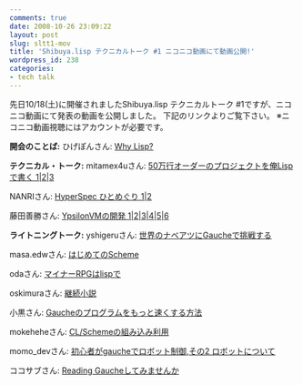 ```yaml
---
comments: true
date: 2008-10-26 23:09:22
layout: post
slug: sltt1-mov
title: 'Shibuya.lisp テクニカルトーク #1 ニコニコ動画にて動画公開!'
wordpress_id: 238
categories:
- tech talk
---
```


先日10/18(土)に開催されましたShibuya.lisp テクニカルトーク #1ですが、ニコニコ動画にて発表の動画を公開しました。
下記のリンクよりご覧下さい。
※ニコニコ動画視聴にはアカウントが必要です。

**開会のことば:**
ひげぽんさん: [Why Lisp?](http://www.nicovideo.jp/watch/sm5003587)

**テクニカル・トーク:**
mitamex4uさん: [50万行オーダーのプロジェクトを俺Lispで書く 1|](http://www.nicovideo.jp/watch/sm5048241)[2|](http://www.nicovideo.jp/watch/sm5048481)[3 ](http://www.nicovideo.jp/watch/sm5048662)

NANRIさん: [HyperSpec ひとめぐり 1|](http://www.nicovideo.jp/watch/sm5049067)[2](http://www.nicovideo.jp/watch/sm5049285)

藤田善勝さん: [YpsilonVMの開発 1|](http://www.nicovideo.jp/watch/sm5049451)[2|](http://www.nicovideo.jp/watch/sm5049800)[3|](http://www.nicovideo.jp/watch/sm5049743)[4|](http://www.nicovideo.jp/watch/sm5049891)[5|](http://www.nicovideo.jp/watch/sm5049651)[6](http://www.nicovideo.jp/watch/sm5045940)

**ライトニングトーク:**
yshigeruさん: [世界のナベアツにGaucheで挑戦する](http://www.nicovideo.jp/watch/sm5046245)

masa.edwさん: [はじめてのScheme](http://www.nicovideo.jp/watch/sm5046135)

odaさん: [マイナーRPGはlispで](http://www.nicovideo.jp/watch/sm5046366)

oskimuraさん: [継続小説](http://www.nicovideo.jp/watch/sm5046463)

小黒さん: [Gaucheのプログラムをもっと速くする方法](http://www.nicovideo.jp/watch/sm5008319)

mokeheheさん: [CL/Schemeの組み込み利用](http://www.nicovideo.jp/watch/sm5046953)

momo_devさん: [初心者がgaucheでロボット制御](http://www.nicovideo.jp/watch/sm5047097),[その2 ロボットについて](http://www.nicovideo.jp/watch/sm5046588)

ココサブさん: [Reading Gaucheしてみませんか](http://www.nicovideo.jp/watch/sm5046831)
